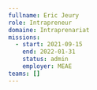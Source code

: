 ```yaml
---
fullname: Eric Jeury
role: Intrapreneur
domaine: Intraprenariat
missions:
  - start: 2021-09-15
    end: 2022-01-31
    status: admin
    employer: MEAE
teams: []
---
```

